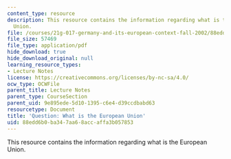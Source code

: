 ```yaml
---
content_type: resource
description: This resource contains the information regarding what is the European
  Union.
file: /courses/21g-017-germany-and-its-european-context-fall-2002/88edd6b0ba347aa68accaffa3b057853_MIT21G_017F02_lec_2_2.pdf
file_size: 57469
file_type: application/pdf
hide_download: true
hide_download_original: null
learning_resource_types:
- Lecture Notes
license: https://creativecommons.org/licenses/by-nc-sa/4.0/
ocw_type: OCWFile
parent_title: Lecture Notes
parent_type: CourseSection
parent_uid: 9e895ede-5d10-1395-c6e4-d39ccdbabd63
resourcetype: Document
title: 'Question: What is the European Union'
uid: 88edd6b0-ba34-7aa6-8acc-affa3b057853
---
```

This resource contains the information regarding what is the European Union.